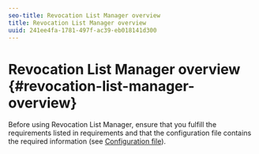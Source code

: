 ```yaml
---
seo-title: Revocation List Manager overview
title: Revocation List Manager overview
uuid: 241ee4fa-1781-497f-ac39-eb018141d300
---
```


# Revocation List Manager overview {#revocation-list-manager-overview}

Before using Revocation List Manager, ensure that you fulfill the requirements listed in requirements and that the configuration file contains the required information (see [Configuration file](../policy-revocation-list-manager/revocation-config-file-props.md)). 
